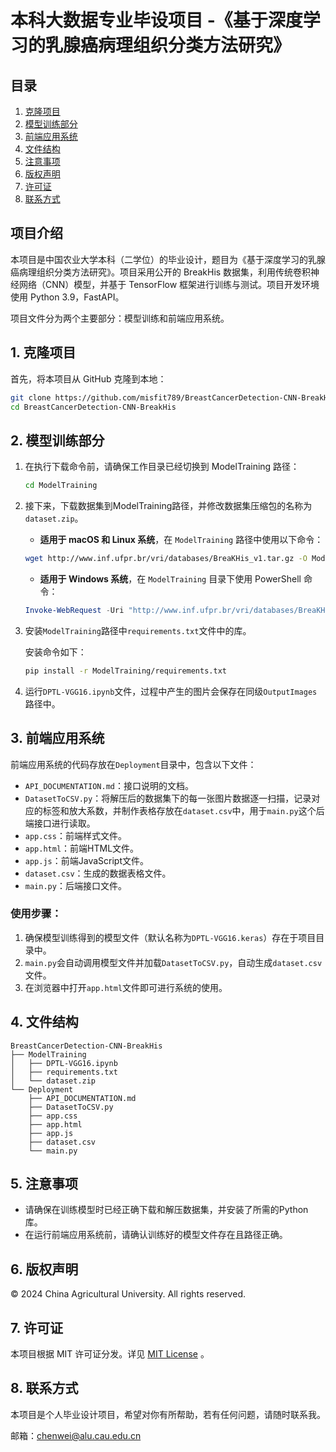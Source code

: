 # 本科大数据专业毕设项目 -《基于深度学习的乳腺癌病理组织分类方法研究》

## 目录

1. [克隆项目](#克隆项目)
2. [模型训练部分](#模型训练部分)
3. [前端应用系统](#前端应用系统)
4. [文件结构](#文件结构)
5. [注意事项](#注意事项)
6. [版权声明](#版权声明)
7. [许可证](#许可证)
8. [联系方式](#联系方式)

## 项目介绍

本项目是中国农业大学本科（二学位）的毕业设计，题目为《基于深度学习的乳腺癌病理组织分类方法研究》。项目采用公开的 BreakHis 数据集，利用传统卷积神经网络（CNN）模型，并基于 TensorFlow 框架进行训练与测试。项目开发环境使用 Python 3.9，FastAPI。

项目文件分为两个主要部分：模型训练和前端应用系统。

<a name="克隆项目"></a>
## 1. 克隆项目

首先，将本项目从 GitHub 克隆到本地：

```bash
git clone https://github.com/misfit789/BreastCancerDetection-CNN-BreakHis.git
cd BreastCancerDetection-CNN-BreakHis
```

<a name="模型训练部分"></a>
## 2. 模型训练部分

1. 在执行下载命令前，请确保工作目录已经切换到 ModelTraining 路径：
   ```bash
   cd ModelTraining
   ```
  
2. 接下来，下载数据集到ModelTraining路径，并修改数据集压缩包的名称为`dataset.zip`。

   -  **适用于 macOS 和 Linux 系统**，在 `ModelTraining` 路径中使用以下命令：
   
   ```bash
   wget http://www.inf.ufpr.br/vri/databases/BreaKHis_v1.tar.gz -O ModelTraining/dataset.zip
   ```
   
   -  **适用于 Windows 系统**，在 `ModelTraining` 目录下使用 PowerShell 命令：
   
   ```powershell
   Invoke-WebRequest -Uri "http://www.inf.ufpr.br/vri/databases/BreaKHis_v1.tar.gz" -OutFile "ModelTraining\dataset.zip"
   ```

3. 安装`ModelTraining`路径中`requirements.txt`文件中的库。

   安装命令如下：
   ```bash
   pip install -r ModelTraining/requirements.txt
   ```

4. 运行`DPTL-VGG16.ipynb`文件，过程中产生的图片会保存在同级`OutputImages`路径中。

<a name="前端应用系统"></a>
## 3. 前端应用系统

前端应用系统的代码存放在`Deployment`目录中，包含以下文件：
- `API_DOCUMENTATION.md`：接口说明的文档。
- `DatasetToCSV.py`：将解压后的数据集下的每一张图片数据逐一扫描，记录对应的标签和放大系数，并制作表格存放在`dataset.csv`中，用于`main.py`这个后端接口进行读取。
- `app.css`：前端样式文件。
- `app.html`：前端HTML文件。
- `app.js`：前端JavaScript文件。
- `dataset.csv`：生成的数据表格文件。
- `main.py`：后端接口文件。

### 使用步骤：

1. 确保模型训练得到的模型文件（默认名称为`DPTL-VGG16.keras`）存在于项目目录中。
2. `main.py`会自动调用模型文件并加载`DatasetToCSV.py`，自动生成`dataset.csv`文件。
3. 在浏览器中打开`app.html`文件即可进行系统的使用。

<a name="文件结构"></a>
## 4. 文件结构

```
BreastCancerDetection-CNN-BreakHis
├── ModelTraining
│   ├── DPTL-VGG16.ipynb
│   ├── requirements.txt
│   └── dataset.zip
└── Deployment
    ├── API_DOCUMENTATION.md
    ├── DatasetToCSV.py
    ├── app.css
    ├── app.html
    ├── app.js
    ├── dataset.csv
    └── main.py
```

<a name="注意事项"></a>
## 5. 注意事项

- 请确保在训练模型时已经正确下载和解压数据集，并安装了所需的Python库。
- 在运行前端应用系统前，请确认训练好的模型文件存在且路径正确。

<a name="版权声明"></a>
## 6. 版权声明

© 2024 China Agricultural University. All rights reserved.

<a name="许可证"></a>
## 7. 许可证

本项目根据 MIT 许可证分发。详见 [MIT License](LICENSE) 。

<a name="联系方式"></a>
## 8. 联系方式

本项目是个人毕业设计项目，希望对你有所帮助，若有任何问题，请随时联系我。

邮箱：chenwei@alu.cau.edu.cn
